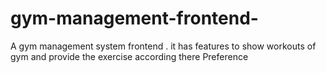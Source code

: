 # gym-management-frontend-
A gym management system frontend . it has features to show workouts of gym and provide the exercise according  there  Preference 
